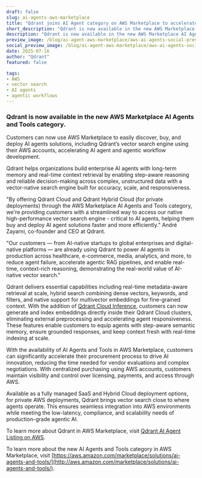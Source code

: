 ```yaml
---
draft: false
slug: ai-agents-aws-marketplace
title: "Qdrant joins AI Agent category on AWS Marketplace to accelerate Agentic AI development"
short_description: "Qdrant is now available in the new AWS Marketplace AI Agents and Tools category."
description: "Qdrant is now available in the new AWS Marketplace AI Agents and Tools category."
preview_image: /blog/ai-agent-aws-marketplace/aws-ai-agents-social-preview.jpg
social_preview_image: /blog/ai-agent-aws-marketplace/aws-ai-agents-social-preview.jpg
date: 2025-07-16
author: "Qdrant"
featured: false

tags:
- AWS
- vector search
- AI agents
- agentic workflows
---
```



### Qdrant is now available in the new AWS Marketplace AI Agents and Tools category.

Customers can now use AWS Marketplace to easily discover, buy, and deploy AI agents solutions, including Qdrant’s vector search engine using their AWS accounts, accelerating AI agent and agentic workflow development.

Qdrant helps organizations build enterprise AI agents with long-term memory and real-time context retrieval by enabling step-aware reasoning and reliable decision-making across complex, unstructured data with a vector-native search engine built for accuracy, scale, and responsiveness.

"By offering Qdrant Cloud and Qdrant Hybrid Cloud (for private deployments) through the AWS Marketplace AI Agents and Tools category, we're providing customers with a streamlined way to access our native high-performance vector search engine - critical to AI agents, helping them buy and deploy AI agent solutions faster and more efficiently." André Zayarni, co-founder and CEO at Qdrant. 

"Our customers — from AI-native startups to global enterprises and digital-native platforms — are already using Qdrant to power AI agents in production across healthcare, e-commerce, media, analytics, and more, to reduce agent failure, accelerate agentic RAG pipelines, and enable real-time, context-rich reasoning, demonstrating the real-world value of AI-native vector search."

Qdrant delivers essential capabilities including real-time metadata-aware retrieval at scale, hybrid search combining dense vectors, keywords, and filters, and native support for multivector embeddings for fine-grained context. With the addition of [Qdrant Cloud Inference](https://qdrant.tech/cloud-inference/), customers can now generate and index embeddings directly inside their Qdrant Cloud clusters, eliminating external preprocessing and accelerating agent responsiveness. These features enable customers to equip agents with step-aware semantic memory, ensure grounded responses, and keep context fresh with real-time indexing at scale.

With the availability of AI Agents and Tools in AWS Marketplace, customers can significantly accelerate their procurement process to drive AI innovation, reducing the time needed for vendor evaluations and complex negotiations. With centralized purchasing using AWS accounts, customers maintain visibility and control over licensing, payments, and access through AWS.

Available as a fully managed SaaS and Hybrid Cloud deployment options, for private AWS deployments, Qdrant brings vector search close to where agents operate. This ensures seamless integration into AWS environments while meeting the low-latency, compliance, and scalability needs of production-grade agentic AI.

To learn more about Qdrant in AWS Marketplace, visit [Qdrant AI Agent Listing on AWS](https://www.google.com/url?q=https://aws.amazon.com/marketplace/pp/prodview-rtphb42tydtzg?sr%3D0-1%26ref_%3Dbeagle%26applicationId%3DAWSMPContessa&sa=D&source=docs&ust=1752610167938968&usg=AOvVaw14r7J3Mw6673a3GHlidWL9). 

To learn more about the new AI Agents and Tools category in AWS Marketplace, visit [https://aws.amazon.com/marketplace/solutions/ai-agents-and-tools/](http://aws.amazon.com/marketplace/solutions/ai-agents-and-tools/).  
